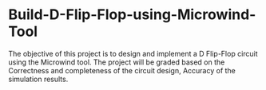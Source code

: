# Build-D-Flip-Flop-using-Microwind-Tool
The objective of this project is to design and implement a D Flip-Flop circuit using the Microwind tool. The project will be graded based on the Correctness and completeness of the circuit design, Accuracy of the simulation results.
